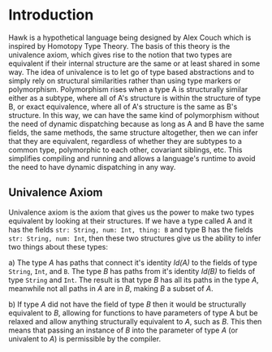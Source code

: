 # Introduction
Hawk is a hypothetical language being designed by Alex Couch which is inspired by Homotopy Type Theory. The basis of this theory is the univalence axiom, which gives rise to the notion that two types are equivalent if their internal structure are the same or at least shared in some way. The idea of univalence is to let go of type based abstractions and to simply rely on structural similarities rather than using type markers or polymorphism. Polymorphism rises when a type A is structurally similar either as a subtype, where all of A's structure is within the structure of type B, or exact equivalence, where all of A's structure is the same as B's structure. In this way, we can have the same kind of polymorphism without the need of dynamic dispatching because as long as A and B have the same fields, the same methods, the same structure altogether, then we can infer that they are equivalent, regardless of whether they are subtypes to a common type, polymorphic to each other, covariant siblings, etc. This simplifies compiling and running and allows a language's runtime to avoid the need to have dynamic dispatching in any way.

## Univalence Axiom
Univalence axiom is the axiom that gives us the power to make two types equivalent by looking at their structures. If we have a type called A and it has the fields `str: String, num: Int, thing: B` and type B has the fields `str: String, num: Int`, then these two structures give us the ability to infer two things about these types:

a) The type *A* has paths that connect it's identity *Id(A)* to the fields of type `String`, `Int`, and `B`. The type *B* has paths from it's identity *Id(B)* to fields of type `String` and `Int`. The result is that type *B* has all its paths in the type *A*, meanwhile not all paths in *A* are in *B*, making *B* a subset of *A*.

b) If type *A* did not have the field of type *B* then it would be structurally equivalent to *B*, allowing for functions to have parameters of type A but be relaxed and allow anything structurally equivalent to *A*, such as *B*. This then means that passing an instance of *B* into the parameter of type *A* (or univalent to *A*) is permissible by the compiler.

## 